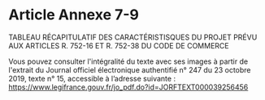 # Article Annexe 7-9

TABLEAU RÉCAPITULATIF DES CARACTÉRISTISQUES DU PROJET PRÉVU AUX ARTICLES R. 752-16 ET R. 752-38 DU CODE DE COMMERCE

Vous pouvez consulter l'intégralité du texte avec ses images à partir de l'extrait du Journal officiel électronique authentifié n° 247 du 23 octobre 2019, texte n° 15, accessible à l’adresse suivante : https://www.legifrance.gouv.fr/jo_pdf.do?id=JORFTEXT000039256456

